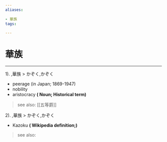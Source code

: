 ```yaml
---
aliases:
    
- 華族
tags:
    
---
```


# 華族
---
1).
,華族 > かぞく,かぞく

- peerage (in Japan; 1869-1947)
- nobility
- aristocracy
**( Noun; Historical term)**
> see also:  [[五等爵]]
            
2).
,華族 > かぞく,かぞく

- Kazoku
**( Wikipedia definition;)**
> see also: 
            